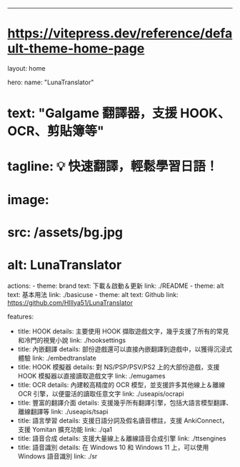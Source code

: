 ---
# https://vitepress.dev/reference/default-theme-home-page
layout: home

hero:
  name: "LunaTranslator"
  # text: "Galgame 翻譯器，支援 HOOK、OCR、剪貼簿等"
  # tagline: 💡 快速翻譯，輕鬆學習日語！
  # image:
  #   src: /assets/bg.jpg
  #   alt: LunaTranslator
  actions:
    - theme: brand
      text: 下載＆啟動＆更新
      link: ./README
    - theme: alt
      text: 基本用法
      link: ./basicuse
    - theme: alt
      text: Github
      link: https://github.com/HIllya51/LunaTranslator

features:
  - title: HOOK
    details: 主要使用 HOOK 擷取遊戲文字，幾乎支援了所有的常見和冷門的視覺小說
    link: ./hooksettings
  - title: 內嵌翻譯
    details: 部份遊戲還可以直接內嵌翻譯到遊戲中，以獲得沉浸式體驗
    link: ./embedtranslate
  - title: HOOK 模擬器
    details: 對 NS/PSP/PSV/PS2 上的大部份遊戲，支援 HOOK 模擬器以直接讀取遊戲文字
    link: ./emugames
  - title: OCR
    details: 內建較高精度的 OCR 模型，並支援許多其他線上＆離線 OCR 引擎，以便靈活的讀取任意文字
    link: ./useapis/ocrapi
  - title: 豐富的翻譯介面
    details: 支援幾乎所有翻譯引擎，包括大語言模型翻譯、離線翻譯等
    link: ./useapis/tsapi
  - title: 語言學習
    details: 支援日語分詞及假名讀音標註，支援 AnkiConnect，支援 Yomitan 擴充功能
    link: ./qa1
  - title: 語音合成
    details: 支援大量線上＆離線語音合成引擎
    link: ./ttsengines
  - title: 語音識別
    details: 在 Windows 10 和 Windows 11 上，可以使用 Windows 語音識別
    link: ./sr

